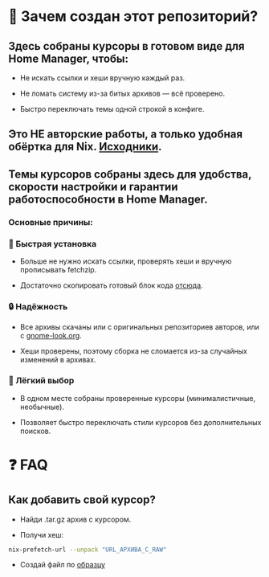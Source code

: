 # 🎯 Зачем создан этот репозиторий?

## Здесь собраны курсоры в готовом виде для Home Manager, чтобы:

- Не искать ссылки и хеши вручную каждый раз.

- Не ломать систему из-за битых архивов — всё проверено.

- Быстро переключать темы одной строкой в конфиге.

## Это НЕ авторские работы, а только удобная обёртка для Nix. [Исходники](https://github.com/driversline/cursors/tree/main/authors).

## Темы курсоров собраны здесь для удобства, скорости настройки и гарантии работоспособности в Home Manager.
### Основные причины:

### 🚀 Быстрая установка

- Больше не нужно искать ссылки, проверять хеши и вручную прописывать fetchzip.

- Достаточно скопировать готовый блок кода [отсюда](https://github.com/driversline/cursors/tree/main/home-manager).

### 🔒 Надёжность

- Все архивы скачаны или с оригинальных репозиториев авторов, или с [gnome-look.org](https://www.gnome-look.org/browse/).

- Хеши проверены, поэтому сборка не сломается из-за случайных изменений в архивах.

### 🎨 Лёгкий выбор

- В одном месте собраны проверенные курсоры (минималистичные, необычные).

- Позволяет быстро переключать стили курсоров без дополнительных поисков.

# ❓ FAQ
## Как добавить свой курсор?
- Найди .tar.gz архив с курсором.

- Получи хеш:
```sh
nix-prefetch-url --unpack "URL_АРХИВА_С_RAW"
```

- Создай файл по [образцу](template/home.nix)
